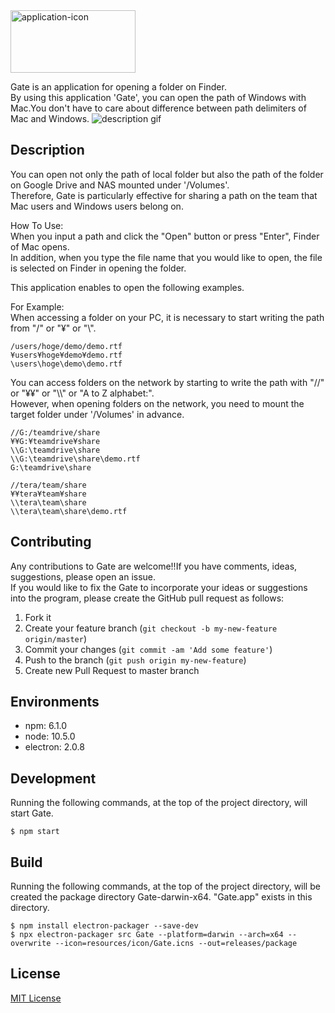 <img src="https://raw.githubusercontent.com/wiki/zetton-31/Gate/images/readme-top.png" alt="application-icon" width="200" height="100">

Gate is an application for opening a folder on Finder.  
By using this application 'Gate', you can open the path of Windows with Mac.You don't have to care about difference between path delimiters of Mac and Windows.
![description gif](https://raw.githubusercontent.com/wiki/zetton-31/Gate/images/description.gif)

## Description
You can open not only the path of local folder but also the path of the folder on Google Drive and NAS mounted under '/Volumes'.  
Therefore, Gate is particularly effective for sharing a path on the team that Mac users and Windows users belong on.

How To Use:  
When you input a path and click the "Open" button or press "Enter", Finder of Mac opens.  
In addition, when you type the file name that you would like to open, the file is selected on Finder in opening the folder.

This application enables to open the following examples.

For Example:  
When accessing a folder on your PC, it is necessary to start writing the path from "/" or "¥" or "\\".
```
/users/hoge/demo/demo.rtf
¥users¥hoge¥demo¥demo.rtf
\users\hoge\demo\demo.rtf
```

You can access folders on the network by starting to write the path with "//" or "¥¥" or "\\\\" or "A to Z alphabet:".  
However, when opening folders on the network, you need to mount the target folder under '/Volumes' in advance.
```
//G:/teamdrive/share
¥¥G:¥teamdrive¥share
\\G:\teamdrive\share
\\G:\teamdrive\share\demo.rtf
G:\teamdrive\share

//tera/team/share
¥¥tera¥team¥share
\\tera\team\share
\\tera\team\share\demo.rtf
```

## Contributing
Any contributions to Gate are welcome!!If you have comments, ideas, suggestions, please open an issue.  
If you would like to fix the Gate to incorporate your ideas or suggestions into the program, please create the GitHub pull request as follows:  

1. Fork it
2. Create your feature branch (`git checkout -b my-new-feature origin/master`)
3. Commit your changes (`git commit -am 'Add some feature'`)
4. Push to the branch (`git push origin my-new-feature`)
5. Create new Pull Request to master branch

## Environments
* npm:  6.1.0
* node: 10.5.0
* electron: 2.0.8

## Development
Running the following commands, at the top of the project directory, will start Gate.
```
$ npm start
```

## Build
Running the following commands, at the top of the project directory, will be created the package directory Gate-darwin-x64.
"Gate.app" exists in this directory.
```
$ npm install electron-packager --save-dev
$ npx electron-packager src Gate --platform=darwin --arch=x64 --overwrite --icon=resources/icon/Gate.icns --out=releases/package
```

## License
[MIT License](https://github.com/zetton-31/Gate/blob/master/LICENSE)
